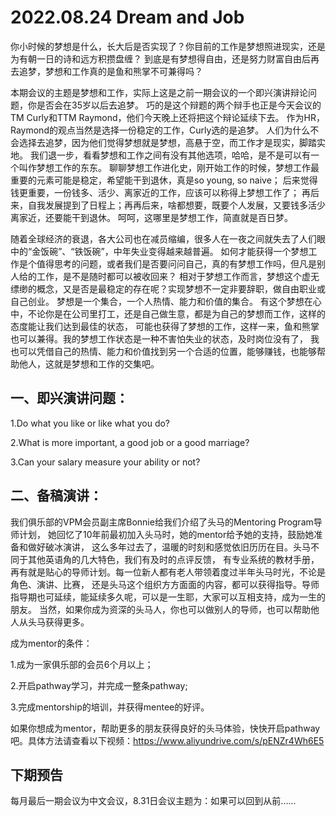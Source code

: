# 2022.08.24 Dream and Job

你小时候的梦想是什么，长大后是否实现了？你目前的工作是梦想照进现实，还是为有朝一日的诗和远方积攒盘缠？
到底是有梦想得自由，还是努力财富自由后再去追梦，梦想和工作真的是鱼和熊掌不可兼得吗？

本期会议的主题是梦想和工作，实际上这是之前一期会议的一个即兴演讲辩论问题，你是否会在35岁以后去追梦。
巧的是这个辩题的两个辩手也正是今天会议的TM Curly和TTM Raymond，他们今天晚上还将把这个辩论延续下去。
作为HR，Raymond的观点当然是选择一份稳定的工作，Curly选的是追梦。
人们为什么不会选择去追梦，因为他们觉得梦想就是梦想，高悬于空，而工作才是现实，脚踏实地。
我们退一步，看看梦想和工作之间有没有其他选项，哈哈，是不是可以有一个叫作梦想工作的东东。
聊聊梦想工作进化史，刚开始工作的时候，梦想工作最重要的元素可能是稳定，希望能干到退休，真是so young, so naive；
后来觉得钱更重要，一份钱多、活少、离家近的工作，应该可以称得上梦想工作了；
再后来，自我发展提到了日程上；再再后来，啥都想要，既要个人发展，又要钱多活少离家近，还要能干到退休。
呵呵，这哪里是梦想工作，简直就是百日梦。

随着全球经济的衰退，各大公司也在减员缩编，很多人在一夜之间就失去了人们眼中的“金饭碗”、“铁饭碗”，中年失业变得越来越普遍。
如何才能获得一个梦想工作是个值得思考的问题，或者我们是否要问问自己，真的有梦想工作吗，但凡是别人给的工作，是不是随时都可以被收回来？
相对于梦想工作而言，梦想这个虚无缥缈的概念，又是否是最稳定的存在呢？实现梦想不一定非要辞职，做自由职业或自己创业。
梦想是一个集合，一个人热情、能力和价值的集合。
有这个梦想在心中，不论你是在公司里打工，还是自己做生意，都是为自己的梦想而工作，这样的态度能让我们达到最佳的状态，
可能也获得了梦想的工作，这样一来，鱼和熊掌也可以兼得。我的梦想工作状态是一种不害怕失业的状态，及时岗位没有了，
我也可以凭借自己的热情、能力和价值找到另一个合适的位置，能够赚钱，也能够帮助他人，这就是梦想和工作的交集吧。

## 一、即兴演讲问题：

1.Do what you like or like what you do?

2.What is more important, a good job or a good marriage? 

3.Can your salary measure your ability or not?

## 二、备稿演讲：
我们俱乐部的VPM会员副主席Bonnie给我们介绍了头马的Mentoring Program导师计划，
她回忆了10年前最初加入头马时，她的mentor给予她的支持，鼓励她准备和做好破冰演讲，
这么多年过去了，温暖的时刻和感觉依旧历历在目。头马不同于其他英语角的几大特色，我们有及时的点评反馈，
有专业系统的教材手册，再有就是贴心的导师计划。每一位新人都有老人带领着度过半年头马时光，不论是角色、演讲、比赛，
还是头马这个组织方方面面的内容，都可以获得指导。导师指导期也可延续，能延续多久呢，可以是一生耶，大家可以互相支持，成为一生的朋友。
当然，如果你成为资深的头马人，你也可以做别人的导师，也可以帮助他人从头马获得更多。

成为mentor的条件：

1.成为一家俱乐部的会员6个月以上；

2.开启pathway学习，并完成一整条pathway;

3.完成mentorship的培训，并获得mentee的好评。

如果你想成为mentor，帮助更多的朋友获得良好的头马体验，快快开启pathway吧。具体方法请查看以下视频：https://www.aliyundrive.com/s/pENZr4Wh6E5

## 下期预告

每月最后一期会议为中文会议，8.31日会议主题为：如果可以回到从前......
